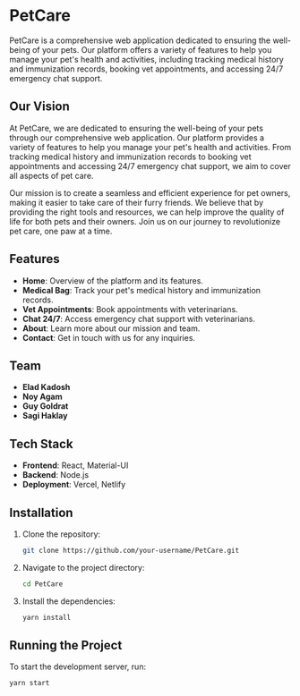# PetCare

PetCare is a comprehensive web application dedicated to ensuring the well-being of your pets. Our platform offers a variety of features to help you manage your pet's health and activities, including tracking medical history and immunization records, booking vet appointments, and accessing 24/7 emergency chat support.

## Our Vision

At PetCare, we are dedicated to ensuring the well-being of your pets through our comprehensive web application. Our platform provides a variety of features to help you manage your pet's health and activities. From tracking medical history and immunization records to booking vet appointments and accessing 24/7 emergency chat support, we aim to cover all aspects of pet care.

Our mission is to create a seamless and efficient experience for pet owners, making it easier to take care of their furry friends. We believe that by providing the right tools and resources, we can help improve the quality of life for both pets and their owners. Join us on our journey to revolutionize pet care, one paw at a time.

## Features

- **Home**: Overview of the platform and its features.
- **Medical Bag**: Track your pet's medical history and immunization records.
- **Vet Appointments**: Book appointments with veterinarians.
- **Chat 24/7**: Access emergency chat support with veterinarians.
- **About**: Learn more about our mission and team.
- **Contact**: Get in touch with us for any inquiries.

## Team

- **Elad Kadosh**
- **Noy Agam**
- **Guy Goldrat**
- **Sagi Haklay**

## Tech Stack

- **Frontend**: React, Material-UI
- **Backend**: Node.js 
- **Deployment**: Vercel, Netlify

## Installation

1. Clone the repository:
    ```bash
    git clone https://github.com/your-username/PetCare.git
    ```

2. Navigate to the project directory:
    ```bash
    cd PetCare
    ```

3. Install the dependencies:
    ```bash
    yarn install
    ```

## Running the Project

To start the development server, run:
```bash
yarn start
